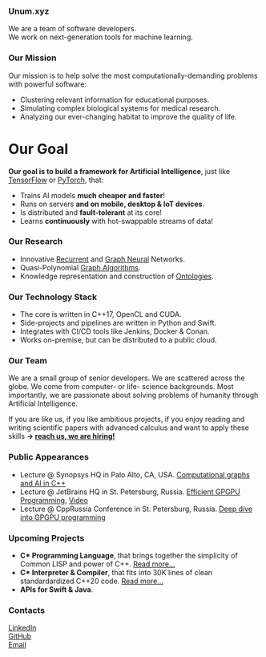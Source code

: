 ### Unum.xyz

We are a team of software developers.<br/>
We work on next-generation tools for machine learning.

### Our Mission

Our mission is to help solve the most computationally-demanding problems with powerful software:
- Clustering relevant information for educational purposes.
- Simulating complex biological systems for medical research.
- Analyzing our ever-changing habitat to improve the quality of life.

# Our Goal

**Our goal is to build a framework for Artificial Intelligence**, just like [TensorFlow](https://www.tensorflow.org) or [PyTorch](https://pytorch.org), that:
- Trains AI models **much cheaper and faster**!
- Runs on servers **and on mobile, desktop & IoT devices**.
- Is distributed and **fault-tolerant** at its core!
- Learns **continuously** with hot-swappable streams of data!

### Our Research

- Innovative [Recurrent](https://en.wikipedia.org/wiki/Recurrent_neural_network) and [Graph Neural](https://arxiv.org/abs/1901.00596) Networks.
- Quasi-Polynomial [Graph Algorithms](https://en.wikipedia.org/wiki/Category:Graph_algorithms).
- Knowledge representation and construction of [Ontologies](https://en.wikipedia.org/wiki/Ontology_(information_science)).

### Our Technology Stack

- The core is written in C++17, OpenCL and CUDA.
- Side-projects and pipelines are written in Python and Swift.
- Integrates with CI/CD tools like Jenkins, Docker & Conan.
- Works on-premise, but can be distributed to a public cloud.

### Our Team

We are a small group of senior developers. We are scattered across the globe. We come from computer- or life- science backgrounds. Most importantly, we are passionate about solving problems of humanity through Artificial Intelligence.

If you are like us, if you like ambitious projects, if you enjoy reading and writing scientific papers with advanced calculus and want to apply these skills **&rarr; [reach us, we are hiring!](mailto:hr@unum.xyz)**

### Public Appearances

- Lecture @ Synopsys HQ in Palo Alto, CA, USA. [Computational graphs and AI in C++](https://github.com/ashvardanian/NeuralSTL)
- Lecture @ JetBrains HQ in St. Petersburg, Russia. [Efficient GPGPU Programming](https://github.com/ashvardanian/SandboxGPUs), [Video](https://youtu.be/BUtHOftDm_Y)
- Lecture @ CppRussia Conference in St. Petersburg, Russia. [Deep dive into GPGPU programming](https://cppconf-piter.ru/en/2019/spb/talks/68dwcymif21zt9eyjn6ge1/)

### Upcoming Projects

- __C* Programming Language__, that brings together the simplicity of Common LISP and power of C++. [Read more...](cstar)
- __C* Interpreter & Compiler__, that fits into 30K lines of clean standardardized C++20 code. [Read more...](compiler)
- __APIs for Swift & Java__.

### Contacts

[LinkedIn](https://linkedin.com/company/unumxyz)<br/>
[GitHub](https://github.com/unumxyz)<br/>
[Email](mailto:info@unum.xyz)<br/>
